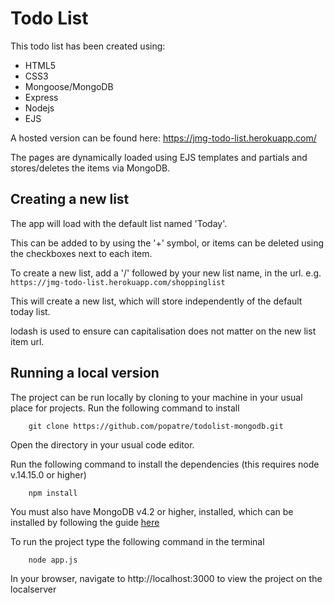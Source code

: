 # Todo List

This todo list has been created using:

-   HTML5
-   CSS3
-   Mongoose/MongoDB
-   Express
-   Nodejs
-   EJS

A hosted version can be found here: https://jmg-todo-list.herokuapp.com/

The pages are dynamically loaded using EJS templates and partials and stores/deletes the items via MongoDB.

## Creating a new list

The app will load with the default list named 'Today'.

This can be added to by using the '+' symbol, or items can be deleted using the checkboxes next to each item.

To create a new list, add a '/' followed by your new list name, in the url. e.g. `https://jmg-todo-list.herokuapp.com/shoppinglist`

This will create a new list, which will store independently of the default today list.

lodash is used to ensure can capitalisation does not matter on the new list item url.

## Running a local version

The project can be run locally by cloning to your machine in your usual place for projects. Run the following command to install

        git clone https://github.com/popatre/todolist-mongodb.git

Open the directory in your usual code editor.

Run the following command to install the dependencies (this requires node v.14.15.0 or higher)

        npm install

You must also have MongoDB v4.2 or higher, installed, which can be installed by following the guide [here](https://docs.mongodb.com/manual/installation/)

To run the project type the following command in the terminal

        node app.js

In your browser, navigate to http://localhost:3000 to view the project on the localserver
